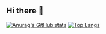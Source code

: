 ## Hi there 👋

[![Anurag's GitHub stats](https://github-readme-stats.vercel.app/api?username=Stitch-1028&theme=radical)](https://github.com/anuraghazra/github-readme-stats)
[![Top Langs](https://github-readme-stats.vercel.app/api/top-langs/?username=Stitch-1028)](https://github.com/anuraghazra/github-readme-stats)
